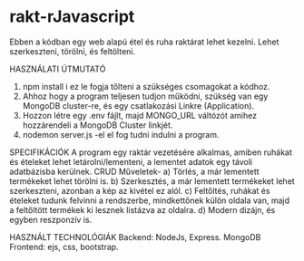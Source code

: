 # rakt-rJavascript
Ebben a kódban egy web alapú étel és ruha raktárat lehet kezelni. Lehet szerkeszteni, törölni, és feltölteni.

HASZNÁLATI ÚTMUTATÓ
1. npm install i ez le fogja tőlteni a szükséges csomagokat a kódhoz.
2. Ahhoz hogy a program teljesen tudjon működni, szükség van egy MongoDB cluster-re, és egy csatlakozási Linkre (Application).
3. Hozzon létre egy .env fájlt, majd MONGO_URL váltózót amihez hozzárendeli a MongoDB Cluster linkjét.
4. nodemon server.js -el el fog tudni indulni a program.

SPECIFIKÁCIÓK
A program egy raktár vezetésére alkalmas, amiben ruhákat és ételeket lehet letárolni/lementeni, a lementet adatok egy távoli adatbázisba kerülnek.
CRUD Műveletek-
a) Törlés, a már lementett termékeket lehet törölni is.
b) Szerkesztés, a már lementett termékeket lehet szerkeszteni, azonban a kép az kivétel ez alól.
c) Feltőltés, ruhákat és ételeket tudunk felvinni a rendszerbe, mindkettőnek külön oldala van, majd a feltőltött termékek ki lesznek listázva az oldalra.
d) Modern dizájn, és egyben reszponzív is.

HASZNÁLT TECHNOLÓGIÁK
Backend: NodeJs, Express. MongoDB
Frontend: ejs, css, bootstrap.


